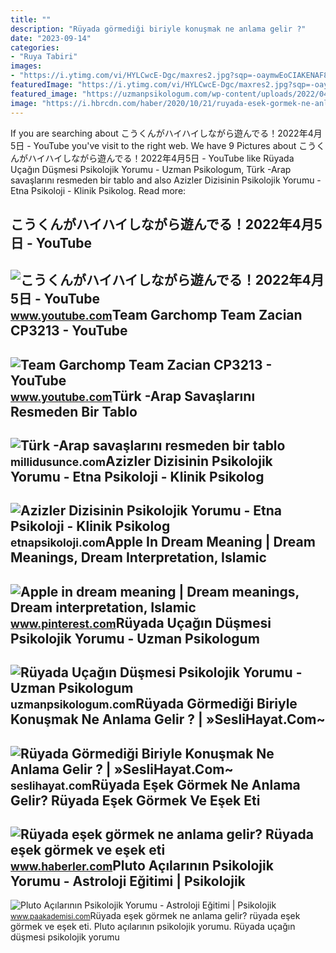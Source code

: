 ```yaml
---
title: ""
description: "Rüyada görmediği biriyle konuşmak ne anlama gelir ?"
date: "2023-09-14"
categories:
- "Ruya Tabiri"
images:
- "https://i.ytimg.com/vi/HYLCwcE-Dgc/maxres2.jpg?sqp=-oaymwEoCIAKENAF8quKqQMcGADwAQH4AYwCgALgA4oCDAgAEAEYRSBHKGUwDw==&amp;rs=AOn4CLC_ulBvmvqa2cf2uT56Qfk3FCYaDA"
featuredImage: "https://i.ytimg.com/vi/HYLCwcE-Dgc/maxres2.jpg?sqp=-oaymwEoCIAKENAF8quKqQMcGADwAQH4AYwCgALgA4oCDAgAEAEYRSBHKGUwDw==&amp;rs=AOn4CLC_ulBvmvqa2cf2uT56Qfk3FCYaDA"
featured_image: "https://uzmanpsikologum.com/wp-content/uploads/2022/04/ruyada-ucak-dgsmesi-psikolojik-yorumu.jpg"
image: "https://i.hbrcdn.com/haber/2020/10/21/ruyada-esek-gormek-ne-anlama-gelir-ruyada-esek-13681410_2911_amp.jpg"
---
```


If you are searching about こうくんがハイハイしながら遊んでる！2022年4月5日 - YouTube you've visit to the right web. We have 9 Pictures about こうくんがハイハイしながら遊んでる！2022年4月5日 - YouTube like Rüyada Uçağın Düşmesi Psikolojik Yorumu - Uzman Psikologum, Türk -Arap savaşlarını resmeden bir tablo and also Azizler Dizisinin Psikolojik Yorumu - Etna Psikoloji - Klinik Psikolog. Read more:

こうくんがハイハイしながら遊んでる！2022年4月5日 - YouTube
-------------------------------------

 ![こうくんがハイハイしながら遊んでる！2022年4月5日 - YouTube](https://i.ytimg.com/vi/H2fAEMesIjo/maxresdefault.jpg?sqp=-oaymwEmCIAKENAF8quKqQMa8AEB-AH-CYAC0AWKAgwIABABGGUgXyhTMA8=&rs=AOn4CLCJYSghky0o-ilndxvg6fCYAda1ug) <small>www.youtube.com</small>Team Garchomp Team Zacian CP3213 - YouTube
------------------------------------------

 ![Team Garchomp Team Zacian CP3213 - YouTube](https://i.ytimg.com/vi/HYLCwcE-Dgc/maxres2.jpg?sqp=-oaymwEoCIAKENAF8quKqQMcGADwAQH4AYwCgALgA4oCDAgAEAEYRSBHKGUwDw==&rs=AOn4CLC_ulBvmvqa2cf2uT56Qfk3FCYaDA) <small>www.youtube.com</small>Türk -Arap Savaşlarını Resmeden Bir Tablo
-----------------------------------------

 ![Türk -Arap savaşlarını resmeden bir tablo](https://millidusunce.com/misak/wp-content/uploads/2019/01/turkler-nasil-musluman-oldu-678x380.jpg) <small>millidusunce.com</small>Azizler Dizisinin Psikolojik Yorumu - Etna Psikoloji - Klinik Psikolog
----------------------------------------------------------------------

 ![Azizler Dizisinin Psikolojik Yorumu - Etna Psikoloji - Klinik Psikolog](https://etnapsikoloji.com/wp-content/uploads/2021/01/azizler_1238.jpg) <small>etnapsikoloji.com</small>Apple In Dream Meaning | Dream Meanings, Dream Interpretation, Islamic
----------------------------------------------------------------------

 ![Apple in dream meaning | Dream meanings, Dream interpretation, Islamic](https://i.pinimg.com/originals/da/43/67/da4367333e04d17c1cd1ac9ec0714897.png) <small>www.pinterest.com</small>Rüyada Uçağın Düşmesi Psikolojik Yorumu - Uzman Psikologum
----------------------------------------------------------

 ![Rüyada Uçağın Düşmesi Psikolojik Yorumu - Uzman Psikologum](https://uzmanpsikologum.com/wp-content/uploads/2022/04/ruyada-ucak-dgsmesi-psikolojik-yorumu.jpg) <small>uzmanpsikologum.com</small>Rüyada Görmediği Biriyle Konuşmak Ne Anlama Gelir ? | »SesliHayat.Com~
----------------------------------------------------------------------

 ![Rüyada Görmediği Biriyle Konuşmak Ne Anlama Gelir ? | »SesliHayat.Com~](https://seslihayat.com/wp-content/uploads/2023/03/Ruyada-Gormedigi-Tanimadigi-Biriyle-Konusmak-Nedir-Ne-Anlama-Gelir-Islami-Ihya-Diyanet-ve-Psikolojik-Yorumu.jpg) <small>seslihayat.com</small>Rüyada Eşek Görmek Ne Anlama Gelir? Rüyada Eşek Görmek Ve Eşek Eti
------------------------------------------------------------------

 ![Rüyada eşek görmek ne anlama gelir? Rüyada eşek görmek ve eşek eti](https://i.hbrcdn.com/haber/2020/10/21/ruyada-esek-gormek-ne-anlama-gelir-ruyada-esek-13681410_2911_amp.jpg) <small>www.haberler.com</small>Pluto Açılarının Psikolojik Yorumu - Astroloji Eğitimi | Psikolojik
-------------------------------------------------------------------

 ![Pluto Açılarının Psikolojik Yorumu - Astroloji Eğitimi | Psikolojik](https://www.paakademisi.com/wp-content/uploads/KAYBOLAN-DIYAR-1024x1024.jpg) <small>www.paakademisi.com</small>Rüyada eşek görmek ne anlama gelir? rüyada eşek görmek ve eşek eti. Pluto açılarının psikolojik yorumu. Rüyada uçağın düşmesi psikolojik yorumu
